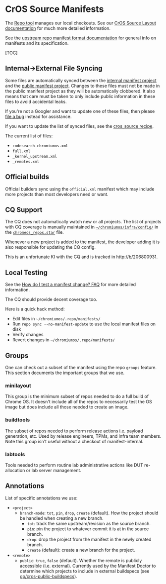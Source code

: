 # CrOS Source Manifests

The [Repo tool] manages our local checkouts.  See our
[CrOS Source Layout documentation] for much more detailed information.

See the [upstream repo manifest format documentation] for general info on
manifests and its specification.

[TOC]

## Internal->External File Syncing

Some files are automatically synced between the [internal manifest project] and
the [public manifest project].  Changes to these files must not be made in the
public manifest project as they will be automatically clobbered.  It also means
that care must be taken to only include public information in these files to
avoid accidental leaks.

If you're not a Googler and want to update one of these files, then please
[file a bug] instead for assistance.

If you want to update the list of synced files, see the [cros_source recipe].

The current list of files:

* `codesearch-chromiumos.xml`
* `full.xml`
* `_kernel_upstream.xml`
* `_remotes.xml`

## Official builds

Official builders sync using the `official.xml` manifest which may include
more projects than most developers need or want.

## CQ Support

The CQ does not automatically watch new or all projects.  The list of projects
with CQ coverage is manually maintained in [`~/chromiumos/infra/config/`] in the
[`chromeos_repos.star`] file.

Whenever a new project is added to the manifest, the developer adding it is also
responsible for updating the CQ config.

This is an unfortunate KI with the CQ and is tracked in http://b/206800931.

[`~/chromiumos/infra/config/`]: https://chrome-internal.googlesource.com/chromeos/infra/config
[`chromeos_repos.star`]: https://chrome-internal.googlesource.com/chromeos/infra/config/+/HEAD/chromeos_repos.star

## Local Testing

See the [How do I test a manifest change? FAQ] for more detailed information.

The CQ should provide decent coverage too.

Here is a quick hack method:

*   Edit files in `~/chromiumos/.repo/manifests/`
*   Run `repo sync --no-manifest-update` to use the local manifest files on disk
*   Verify changes
*   Revert changes in `~/chromiumos/.repo/manifests/`

## Groups

One can check out a subset of the manifest using the repo `groups` feature.
This section documents the important groups that we use.

### minilayout

This group is the minimum subset of repos needed to do a full build of Chrome
OS. It doesn't include all of the repos to necessarily test the OS image but
does include all those needed to create an image.

### buildtools

The subset of repos needed to perform release actions i.e. payload generation,
etc. Used by release engineers, TPMs, and Infra team members. Note this group
isn't useful without a checkout of manifest-internal.

### labtools

Tools needed to perform routine lab administrative actions like DUT
re-allocation or lab server management.

## Annotations

List of specific annotations we use:

*   `<project>`
    *   `branch-mode`: `tot`, `pin`, `drop`, `create` (default).
        How the project should be handled when creating a new branch.
        *   `tot`: track the same upstream/revision as the source branch.
        *   `pin`: pin the project to whatever commit it is at in the source
            branch.
        *   `drop`: drop the project from the manifest in the newly created
            branch.
        *   `create` (default): create a new branch for the project.
*   `<remote>`
    *   `public`: `true`, `false` (default). Whether the remote is publicly
        accessible (i.e. external). Currently used by the Manifest Doctor to
        determine which projects to include in external buildspecs
        (see [go/cros-public-buildspecs](go/cros-public-buildspecs)).


[CrOS Source Layout documentation]: https://chromium.googlesource.com/chromiumos/docs/+/HEAD/source_layout.md
[cros_source recipe]: https://chromium.googlesource.com/chromiumos/infra/recipes/+/HEAD/recipe_modules/cros_source/api.py
[file a bug]: https://issuetracker.google.com/issues/new?component=1037860&template=1600056
[How do I test a manifest change? FAQ]: https://chromium.googlesource.com/chromiumos/docs/+/HEAD/source_layout.md#How-do-I-test-a-manifest-change
[internal manifest project]: https://chrome-internal.googlesource.com/chromeos/manifest-internal
[public manifest project]: https://chromium.googlesource.com/chromiumos/manifest
[Repo tool]: https://gerrit.googlesource.com/git-repo/
[upstream repo manifest format documentation]: https://gerrit.googlesource.com/git-repo/+/HEAD/docs/manifest-format.md
